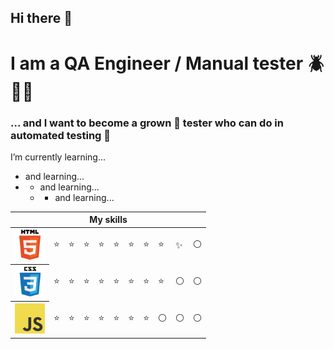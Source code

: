 ## Hi there 👋
<h1 background="lightblue">I am a QA Engineer / Manual tester 🪲🔨🐥</h1>

<h3>... and I want to become a grown 🥸 tester who can do in automated testing 🥋</h3>

<p>I’m currently learning...</p>

<ul>
  <li>and learning...</li>
  <li>
    <ul>
      <li>and learning...</li>
      <li>
        <ul>
          <li>and learning...</li>
        </ul>
      </li>
    </ul>
  </li>
</ul>

<table>
  <thead>
    <tr>
      <th colspan="11" style="width:100%">My skills</th>
    </tr>
  </thead>
  <tbody style="width:100%">
    <tr>
      <th><img src="https://raw.githubusercontent.com/github/explore/80688e429a7d4ef2fca1e82350fe8e3517d3494d/topics/html/html.png" width="48"/></th>
      <td>⭐️</td>
      <td>⭐️</td>
      <td>⭐️</td>
      <td>⭐️</td>
      <td>⭐️</td>
      <td>⭐️</td>
      <td>⭐️</td>
      <td>⭐️</td>
      <td>✨</td>
      <td>⚪️</td>
    </tr>
    <tr>
      <th><img src="https://raw.githubusercontent.com/github/explore/80688e429a7d4ef2fca1e82350fe8e3517d3494d/topics/css/css.png" width="48"/></th>
      <td>⭐️</td>
      <td>⭐️</td>
      <td>⭐️</td>
      <td>⭐️</td>
      <td>⭐️</td>
      <td>⭐️</td>
      <td>⭐️</td>
      <td>⭐️</td>
      <td>⚪️</td>
      <td>⚪️</td>
    </tr>
    <tr>
      <th><img src="https://raw.githubusercontent.com/github/explore/80688e429a7d4ef2fca1e82350fe8e3517d3494d/topics/javascript/javascript.png" width="48"/></th>
      <td>⭐️</td>
      <td>⭐️</td>
      <td>⭐️</td>
      <td>⭐️</td>
      <td>⭐️</td>
      <td>⭐️</td>
      <td>⭐️</td>
      <td>⚪️</td>
      <td>⚪️</td>
      <td>⚪️</td>
    </tr>
  </tbody>
</table>
<!--
**Panteley3Z/Panteley3Z** is a ✨ _special_ ✨ repository because its `README.md` (this file) appears on your GitHub profile.

Here are some ideas to get you started:

- 🔭 I’m currently working on ...
- 🌱 I’m currently learning ...
- 👯 I’m looking to collaborate on ...
- 🤔 I’m looking for help with ...
- 💬 Ask me about ...
- 📫 How to reach me: ...
- 😄 Pronouns: ...
- ⚡ Fun fact: ...
-->
